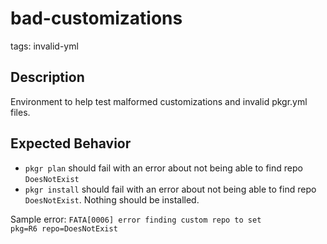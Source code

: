 # bad-customizations
tags: invalid-yml

## Description

Environment to help test malformed customizations and invalid pkgr.yml files.

## Expected Behavior

* `pkgr plan` should fail with an error about not being able to find repo `DoesNotExist`
* `pkgr install` should fail with an error about not being able to find repo `DoesNotExist`. Nothing should be installed.


Sample error:
`FATA[0006] error finding custom repo to set              pkg=R6 repo=DoesNotExist`

